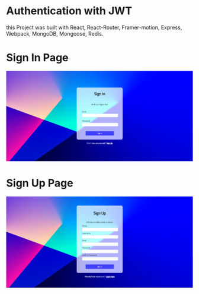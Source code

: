 # Authentication with JWT

this Project was built with React, React-Router, Framer-motion, Express, Webpack, MongoDB, Mongoose, Redis.

# Sign In Page

![sign-in-page](./README-Pictures/sign-in-page.png)

# Sign Up Page

![sign-up-page](./README-Pictures/sign-up-page.png)
